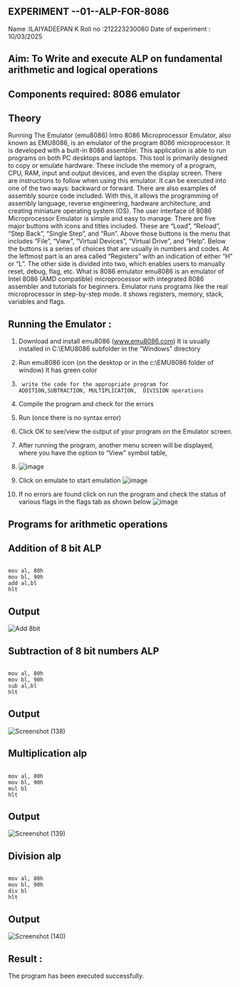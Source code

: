 ## EXPERIMENT --01--ALP-FOR-8086
Name :ILAIYADEEPAN K
Roll no :212223230080
Date of experiment : 10/03/2025





## Aim: To Write and execute ALP on fundamental arithmetic and logical operations
## Components required: 8086  emulator 
## Theory 
Running The Emulator (emu8086) Intro 8086 Microprocessor Emulator, also known as EMU8086, is an emulator of the program 8086 microprocessor. It is developed with a built-in 8086 assembler. This application is able to run programs on both PC desktops and laptops. This tool is primarily designed to copy or emulate hardware. These include the memory of a program, CPU, RAM, input and output devices, and even the display screen. There are instructions to follow when using this emulator. It can be executed into one of the two ways: backward or forward. There are also examples of assembly source code included. With this, it allows the programming of assembly language, reverse engineering, hardware architecture, and creating miniature operating system (OS). The user interface of 8086 Microprocessor Emulator is simple and easy to manage. There are five major buttons with icons and titles included. These are “Load”, “Reload”, “Step Back”, “Single Step”, and “Run”. Above those buttons is the menu that includes “File”, “View”, “Virtual Devices”, “Virtual Drive”, and “Help”. Below the buttons is a series of choices that are usually in numbers and codes. At the leftmost part is an area called “Registers” with an indication of either “H” or “L”. The other side is divided into two, which enables users to manually reset, debug, flag, etc. What is 8086 emulator emu8086 is an emulator of Intel 8086 (AMD compatible) microprocessor with integrated 8086 assembler and tutorials for beginners. Emulator runs programs like the real microprocessor in step-by-step mode. it shows registers, memory, stack, variables and flags.


 ## Running the Emulator :
1.	Download and install emu8086 (www.emu8086.com) It is usually installed in C:\EMU8086 subfolder in the “Windows” directory
2.	  Run  emu8086 icon (on the desktop or in the c:\EMU8086 folder of window) It has green color 
 
 
3.		write the code for the appropriate program for ADDITION,SUBTRACTION, MULTIPLICATION,  DIVISION operations 

4.	 Compile the program and check for the errors 
5.	Run (once there is no syntax error) 

6.	Click OK to see/view the output of your program on the Emulator screen. 


7.	After running the program, another menu screen will be displayed, where you have the option to “View” symbol table,
8.	 ![image](https://user-images.githubusercontent.com/36288975/189273263-d65baae9-4b8f-4723-afb3-c0ffa4052b04.png)

9.	Click on emulate to start emulation 
![image](https://user-images.githubusercontent.com/36288975/189273273-9bb36ec1-e2e8-4892-8d35-37707332bfdc.png)
10.	If no errors are found click on run the program and check the status of various flags in the flags tab as shown below 
![image](https://user-images.githubusercontent.com/36288975/189273277-113a2a33-4a40-4ff8-95a5-ecd3a1f504fe.png)

## Programs for arithmetic  operations
## Addition  of 8 bit ALP
```
 
mov al, 80h
mov bl, 90h
add al,bl
hlt
```

## Output  
![Add 8bit](https://github.com/user-attachments/assets/d9130b08-7406-4f56-8af0-a1fd249f93a8)

## Subtraction   of 8 bit numbers  ALP
 ```

mov al, 80h
mov bl, 90h
sub al,bl
hlt
```
 

## Output 
![Screenshot (138)](https://github.com/user-attachments/assets/54d14d0f-e8e4-4b1c-9982-f3913ec2a213)


## Multiplication alp
```

mov al, 80h
mov bl, 90h
mul bl
hlt
```

 ## Output  
![Screenshot (139)](https://github.com/user-attachments/assets/85f1b8b0-ac1c-4554-ba4d-8c63ac3a489a)


## Division alp 
```

mov al, 80h
mov bl, 90h
div bl
hlt
```


## Output  
![Screenshot (140)](https://github.com/user-attachments/assets/e481d9cf-fe7b-4348-ac59-524084455201)



## Result :
The program has been executed successfully.
 








